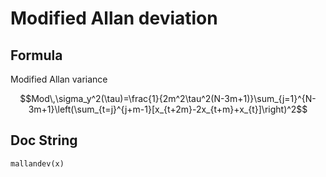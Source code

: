 # Modified Allan deviation

## Formula
Modified Allan variance

$$Mod\,\sigma_y^2(\tau)=\frac{1}{2m^2\tau^2(N-3m+1)}\sum_{j=1}^{N-3m+1}\left(\sum_{t=j}^{j+m-1}[x_{t+2m}-2x_{t+m}+x_{t}]\right)^2$$

## Doc String

```@docs
mallandev(x)
```

